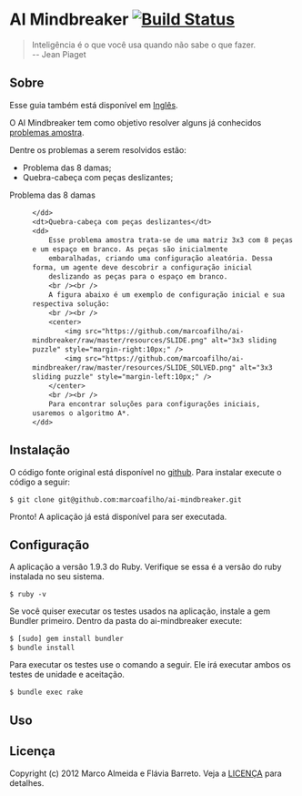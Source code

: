 AI Mindbreaker [![Build Status][travis_logo]](http://travis-ci.org/marcoafilho/ai-mindbreaker)
==============

[travis_logo]:  https://secure.travis-ci.org/marcoafilho/ai-mindbreaker.png?branch=master

> Inteligência é o que você usa quando não sabe o que fazer. <br>
> -- Jean Piaget

Sobre
-----

Esse guia também está disponível em [Inglês][readme].

O AI Mindbreaker tem como objetivo resolver alguns já conhecidos [problemas amostra](http://pt.wikipedia.org/wiki/Problema_amostra).

Dentre os problemas a serem resolvidos estão:

* Problema das 8 damas;
* Quebra-cabeça com peças deslizantes;

<dl>
	<dt>Problema das 8 damas</dt>
	<dd>
		
	</dd>
	<dt>Quebra-cabeça com peças deslizantes</dt>
	<dd>
		Esse problema amostra trata-se de uma matriz 3x3 com 8 peças e um espaço em branco. As peças são inicialmente 
		embaralhadas, criando uma configuração aleatória. Dessa forma, um agente deve descobrir a configuração inicial 
		deslizando as peças para o espaço em branco.
		<br /><br />
		A figura abaixo é um exemplo de configuração inicial e sua respectiva solução:
		<br /><br />
		<center>
			<img src="https://github.com/marcoafilho/ai-mindbreaker/raw/master/resources/SLIDE.png" alt="3x3 sliding puzzle" style="margin-right:10px;" />
			<img src="https://github.com/marcoafilho/ai-mindbreaker/raw/master/resources/SLIDE_SOLVED.png" alt="3x3 sliding puzzle" style="margin-left:10px;" />
		</center>
		<br /><br />
		Para encontrar soluções para configurações iniciais, usaremos o algoritmo A*.
	</dd>
</dl>

[readme]: https://github.com/marcoafilho/ai-mindbreaker/blob/master/README.md

Instalação
----------
O código fonte original está disponível no [github](http://github.com/marcoafilho/ai-mindbreaker). Para instalar execute o código a seguir:

	$ git clone git@github.com:marcoafilho/ai-mindbreaker.git
	
Pronto! A aplicação já está disponível para ser executada.

Configuração
------------
A aplicação a versão 1.9.3 do Ruby. Verifique se essa é a versão do ruby instalada no seu sistema.

	$ ruby -v

Se você quiser executar os testes usados na aplicação, instale a gem Bundler primeiro. Dentro da pasta do ai-mindbreaker execute:

	$ [sudo] gem install bundler
	$ bundle install
	
Para executar os testes use o comando a seguir. Ele irá executar ambos os testes de unidade e aceitação.

	$ bundle exec rake

Uso
---

Licença
-------
Copyright (c) 2012 Marco Almeida e Flávia Barreto. Veja a [LICENÇA][license] para detalhes.

[license]: https://github.com/marcoafilho/ai-mindbreaker/blob/master/LICENSE.pt-br.md
